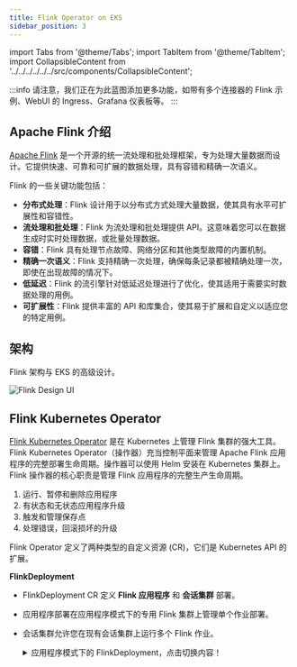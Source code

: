 ```yaml
---
title: Flink Operator on EKS
sidebar_position: 3
---
```


import Tabs from '@theme/Tabs';
import TabItem from '@theme/TabItem';
import CollapsibleContent from '../../../../../../src/components/CollapsibleContent';

:::info
请注意，我们正在为此蓝图添加更多功能，如带有多个连接器的 Flink 示例、WebUI 的 Ingress、Grafana 仪表板等。
:::

## Apache Flink 介绍
[Apache Flink](https://flink.apache.org/) 是一个开源的统一流处理和批处理框架，专为处理大量数据而设计。它提供快速、可靠和可扩展的数据处理，具有容错和精确一次语义。

Flink 的一些关键功能包括：
- **分布式处理**：Flink 设计用于以分布式方式处理大量数据，使其具有水平可扩展性和容错性。
- **流处理和批处理**：Flink 为流处理和批处理提供 API。这意味着您可以在数据生成时实时处理数据，或批量处理数据。
- **容错**：Flink 具有处理节点故障、网络分区和其他类型故障的内置机制。
- **精确一次语义**：Flink 支持精确一次处理，确保每条记录都被精确处理一次，即使在出现故障的情况下。
- **低延迟**：Flink 的流引擎针对低延迟处理进行了优化，使其适用于需要实时数据处理的用例。
- **可扩展性**：Flink 提供丰富的 API 和库集合，使其易于扩展和自定义以适应您的特定用例。

## 架构

Flink 架构与 EKS 的高级设计。

![Flink Design UI](../../../../../../docs/blueprints/streaming-platforms/img/flink-design.png)

## Flink Kubernetes Operator
[Flink Kubernetes Operator](https://nightlies.apache.org/flink/flink-kubernetes-operator-docs-main/) 是在 Kubernetes 上管理 Flink 集群的强大工具。Flink Kubernetes Operator（操作器）充当控制平面来管理 Apache Flink 应用程序的完整部署生命周期。操作器可以使用 Helm 安装在 Kubernetes 集群上。Flink 操作器的核心职责是管理 Flink 应用程序的完整生产生命周期。

1. 运行、暂停和删除应用程序
2. 有状态和无状态应用程序升级
3. 触发和管理保存点
4. 处理错误，回滚损坏的升级

Flink Operator 定义了两种类型的自定义资源 (CR)，它们是 Kubernetes API 的扩展。

<Tabs>
<TabItem value="FlinkDeployment" label="FlinkDeployment">

**FlinkDeployment**
- FlinkDeployment CR 定义 **Flink 应用程序** 和 **会话集群** 部署。
- 应用程序部署在应用程序模式下的专用 Flink 集群上管理单个作业部署。
- 会话集群允许您在现有会话集群上运行多个 Flink 作业。

    <details>
    <summary>应用程序模式下的 FlinkDeployment，点击切换内容！</summary>
    </details>

</TabItem>
</Tabs>
